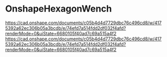 # OnshapeHexagonWench
https://cad.onshape.com/documents/c05b4d4d7729dbc76c496cd8/w/4175392a62ec306b05a3bcdb/e/74efd7a514fdd2df032f4afd?renderMode=0&uiState=6680105f40ad7c69a515a4f2
https://cad.onshape.com/documents/c05b4d4d7729dbc76c496cd8/w/4175392a62ec306b05a3bcdb/e/74efd7a514fdd2df032f4afd?renderMode=0&uiState=6680105f40ad7c69a515a4f2
